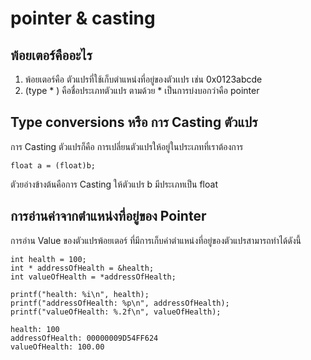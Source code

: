 # pointer & casting

## พ้อยเตอร์คืออะไร

1. พ้อยเตอร์คือ ตัวแปรที่ใช้เก็บตำแหน่งที่อยู่ของตัวเเปร เช่น 0x0123abcde
2. (type \* ) คือชื่อประเภทตัวแปร ตามด้วย \* เป็นการบ่งบอกว่าคือ pointer&#x20;

## Type conversions หรือ การ Casting ตัวแปร

การ Casting ตัวแปรก็คือ การเปลี่ยนตัวแปรให้อยู่ในประเภทที่เราต้องการ

```
float a = (float)b;
```

ตัวยอ่างข้างต้นคือการ Casting ให้ตัวแปร b มีประเภทเป็น float

## การอ่านค่าจากตำแหน่งที่อยู่ของ Pointer

การอ่าน Value ของตัวแปรพ้อยเตอร์ ที่มีการเก็บค่าตำแหน่งที่อยู่ของตัวแปรสามารถทำได้ดังนี้

```
int health = 100;
int * addressOfHealth = &health;
int valueOfHealth = *addressOfHealth; 

printf("health: %i\n", health);
printf("addressOfHealth: %p\n", addressOfHealth);
printf("valueOfHealth: %.2f\n", valueOfHealth);

health: 100
addressOfHealth: 00000009D54FF624
valueOfHealth: 100.00
```
